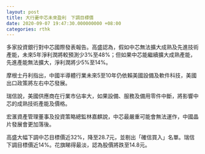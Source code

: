 ```yaml
---
layout: post
title: 大行憂中芯未來盈利　下調目標價
date: 2020-09-07 19:47:30.000000000 +08:00
categories: rthk
---
```


多家投資銀行對中芯國際發表報告。高盛認為，假如中芯無法擴大成熟及先進技術產能，未來5年淨利潤將較預測少3%至48%；但如果中芯能繼續擴大成熟產能，先進產能無法擴大，淨利潤將少5%至14%。

摩根士丹利指出，中國半導體行業未來5至10年仍依賴美國設備及軟件科技，美國出口政策將左右中芯發展。

瑞信說，美國供應商在行業市佔率大，如果設備、服務及備用零件中斷，將影響中芯的成熟技術產能及價格。

宏滙資產管理董事及投資策略總監林嘉麒說，中芯最嚴重可能會無法運作，中國晶片發展會更加落後。

高盛大幅下調中芯目標價近32%，降至28.7元，並剔出「確信買入」名單。瑞信下調目標價近14%。花旗睇得最淡，認為股價將跌至14.8元。
